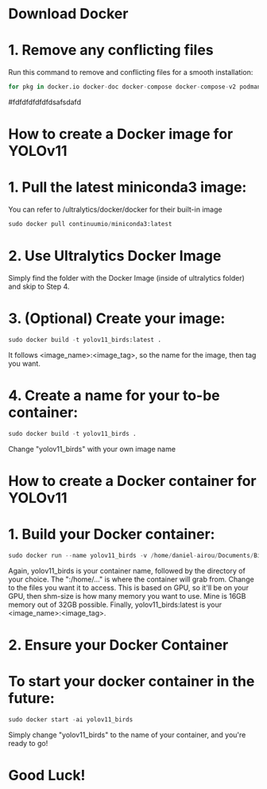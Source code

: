 # Download Docker

# 1. Remove any conflicting files
Run this command to remove and conflicting files for a smooth installation:
```python
for pkg in docker.io docker-doc docker-compose docker-compose-v2 podman-docker containerd runc; do sudo apt-get remove $pkg; done
```

#fdfdfdfdfdfdsafsdafd
# How to create a Docker image for YOLOv11

# 1. Pull the latest miniconda3 image:

You can refer to /ultralytics/docker/docker for their built-in image

```python
sudo docker pull continuumio/miniconda3:latest
```

# 2. Use Ultralytics Docker Image

Simply find the folder with the Docker Image (inside of ultralytics folder) and skip to Step 4.

# 3. (Optional) Create your image:
```python
sudo docker build -t yolov11_birds:latest .
```
It follows <image_name>:<image_tag>, so the name for the image, then tag you want.

# 4. Create a name for your to-be container:

```python
sudo docker build -t yolov11_birds .
```
Change "yolov11_birds" with your own image name


# How to create a Docker container for YOLOv11

# 1. Build your Docker container:

```python
sudo docker run --name yolov11_birds -v /home/daniel-airou/Documents/Bird_Project/ultralytics/ultralytics:/home/Documents/Bird_Project --gpus all --shm-size 16G -it yolov11_birds:latest
```
Again, yolov11_birds is your container name, followed by the directory of your choice. The ":/home/..." is where the container will grab from. Change to the files you want it to access.
This is based on GPU, so it'll be on your GPU, then shm-size is how many memory you want to use. Mine is 16GB memory out of 32GB possible. Finally, yolov11_birds:latest is your <image_name>:<image_tag>.

# 2. Ensure your Docker Container

# To start your docker container in the future:

```python
sudo docker start -ai yolov11_birds
````
Simply change "yolov11_birds" to the name of your container, and you're ready to go!
# Good Luck!

